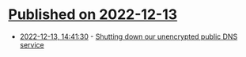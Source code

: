 # [Published on 2022-12-13](index.md)

* [2022-12-13, 14:41:30](https://news.ycombinator.com/item?id=33969454) - [Shutting down our unencrypted public DNS service](https://mullvad.net/en/blog/2022/12/13/shutting-down-our-unencrypted-public-dns-service/)
